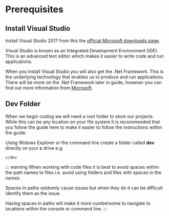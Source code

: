 # Prerequisites

## Install Visual Studio

Install Visual Studio 2017 from this the [official Microsoft downloads page](https://visualstudio.microsoft.com/downloads/).

Visual Studio is known as an Integrated Development Environment (IDE). This is an advanced text editor which makes it easier to write code and run applications.

When you install Visual Studio you will also get the .Net Framework. This is the underlying technology that enables us to produce and run applications. There will be more on the .Net Framework later in guide, however you can find out more information from [Microsoft](https://docs.microsoft.com/en-us/dotnet/framework/get-started/index).

## Dev Folder

When we begin coding we will need a _root_ folder to store our projects. While this can be any location on your file system it is recommended that you follow the guide here to make it easier to follow the instructions within the guide.

Using Widows Explorer or the command line create a folder called __dev__ directly on your __c__ drive e.g.

```
c/dev
```

::: warning
When working with code files it is best to avoid spaces within the path names to files i.e. avoid using folders and files with spaces in the names.

Spaces in paths seldomly cause issues but when they do it can be difficult identify them as the issue.

Having spaces in paths will make it more cumbersome to navigate to locations within the console or command line.
:::